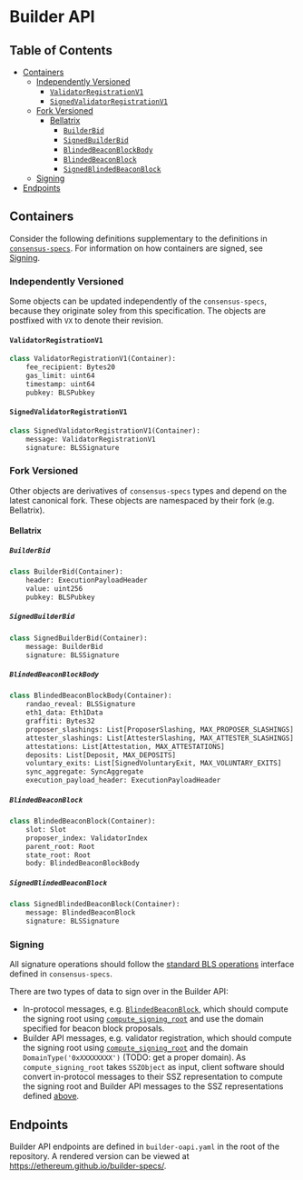 # Builder API

## Table of Contents

* [Containers](#containers)
    * [Independently Versioned](#independentlyversioned)
        * [`ValidatorRegistrationV1`](#validatorregistrationv1)
        * [`SignedValidatorRegistrationV1`](#signedvalidatorregistrationv1)
    * [Fork Versioned](#forkversioned)
        * [Bellatrix](#forkversioned)
            * [`BuilderBid`](#builderbid)
            * [`SignedBuilderBid`](#signedbuilderbid)
            * [`BlindedBeaconBlockBody`](#blindedbeaconblockbody)
            * [`BlindedBeaconBlock`](#blindedbeaconblock)
            * [`SignedBlindedBeaconBlock`](#signedblindedbeaconblock)
    * [Signing](#signing)
* [Endpoints](#endpoints)

## Containers

Consider the following definitions supplementary to the definitions in
[`consensus-specs`][consensus-specs]. For information on how containers are
signed, see [Signing](#signing).

### Independently Versioned

Some objects can be updated independently of the `consensus-specs`, because
they originate soley from this specification. The objects are postfixed with
`VX` to denote their revision.

#### `ValidatorRegistrationV1`

```python
class ValidatorRegistrationV1(Container):
    fee_recipient: Bytes20
    gas_limit: uint64
    timestamp: uint64
    pubkey: BLSPubkey
```

#### `SignedValidatorRegistrationV1`

```python
class SignedValidatorRegistrationV1(Container):
    message: ValidatorRegistrationV1
    signature: BLSSignature
```

### Fork Versioned

Other objects are derivatives of `consensus-specs` types and depend on the
latest canonical fork. These objects are namespaced by their fork (e.g.
Bellatrix).

#### Bellatrix

##### `BuilderBid`

```python
class BuilderBid(Container):
    header: ExecutionPayloadHeader
    value: uint256
    pubkey: BLSPubkey
```

##### `SignedBuilderBid`

```python
class SignedBuilderBid(Container):
    message: BuilderBid
    signature: BLSSignature
```

##### `BlindedBeaconBlockBody`

```python
class BlindedBeaconBlockBody(Container):
    randao_reveal: BLSSignature
    eth1_data: Eth1Data
    graffiti: Bytes32
    proposer_slashings: List[ProposerSlashing, MAX_PROPOSER_SLASHINGS]
    attester_slashings: List[AttesterSlashing, MAX_ATTESTER_SLASHINGS]
    attestations: List[Attestation, MAX_ATTESTATIONS]
    deposits: List[Deposit, MAX_DEPOSITS]
    voluntary_exits: List[SignedVoluntaryExit, MAX_VOLUNTARY_EXITS]
    sync_aggregate: SyncAggregate
    execution_payload_header: ExecutionPayloadHeader
```

##### `BlindedBeaconBlock`

```python
class BlindedBeaconBlock(Container):
    slot: Slot
    proposer_index: ValidatorIndex
    parent_root: Root
    state_root: Root
    body: BlindedBeaconBlockBody
```

##### `SignedBlindedBeaconBlock`

```python
class SignedBlindedBeaconBlock(Container):
    message: BlindedBeaconBlock
    signature: BLSSignature
```

### Signing

All signature operations should follow the [standard BLS operations][bls]
interface defined in `consensus-specs`.

There are two types of data to sign over in the Builder API:
* In-protocol messages, e.g. [`BlindedBeaconBlock`](#blindedbeaconblock), which
  should compute the signing root using [`compute_signing_root`][compute-root]
  and use the domain specified for beacon block proposals.
* Builder API messages, e.g. validator registration, which should compute the
  signing root using [`compute_signing_root`][compute-root] and the domain
  `DomainType('0xXXXXXXXX')` (TODO: get a proper domain).
As `compute_signing_root` takes `SSZObject` as input, client software should
convert in-protocol messages to their SSZ representation to compute the signing
root and Builder API messages to the SSZ representations defined
[above](#definitions).


## Endpoints

Builder API endpoints are defined in `builder-oapi.yaml` in the root of the
repository. A rendered version can be viewed at
https://ethereum.github.io/builder-specs/.


[consensus-specs]: https://github.com/ethereum/consensus-specs
[bls]: https://github.com/ethereum/consensus-specs/blob/dev/specs/phase0/beacon-chain.md#bls-signatures
[compute-root]: https://github.com/ethereum/consensus-specs/blob/dev/specs/phase0/beacon-chain.md#compute_signing_root
